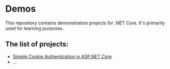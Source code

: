 # Demos
This repository contains demonstration projects for .NET Core. It's primarily used for learning purposes. 

## The list of projects:
- [Simple Cookie Authentication in ASP.NET Core](Demo.CookieAuth)
- ...
